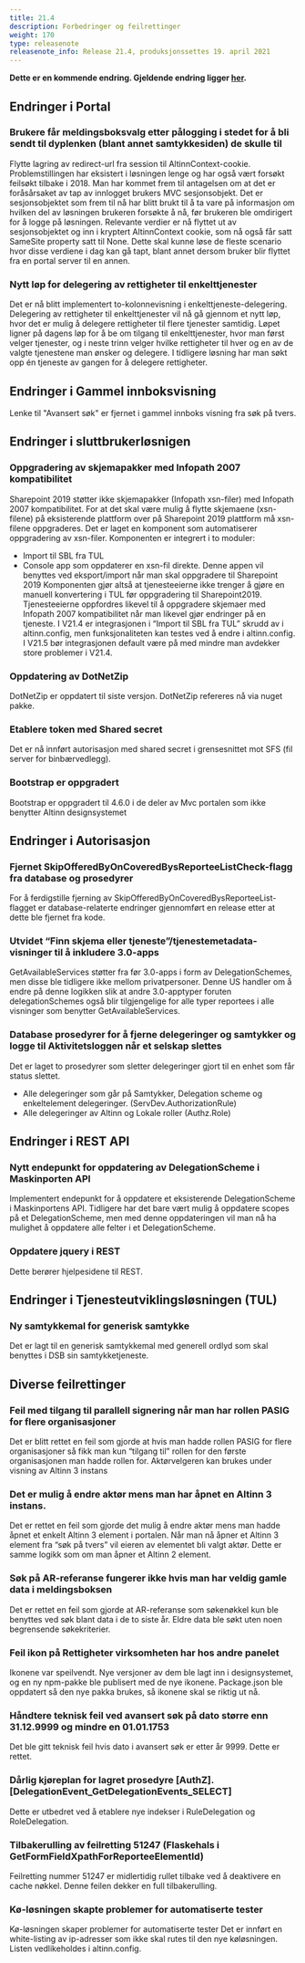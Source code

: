 ```yaml
---
title: 21.4
description: Forbedringer og feilrettinger
weight: 170
type: releasenote
releasenote_info: Release 21.4, produksjonssettes 19. april 2021
---
```


**Dette er en kommende endring. Gjeldende endring ligger [her](../21-3).**

## Endringer i Portal

### Brukere får meldingsboksvalg etter pålogging i stedet for å bli sendt til dyplenken (blant annet samtykkesiden) de skulle til

Flytte lagring av redirect-url fra session til AltinnContext-cookie.
Problemstillingen har eksistert i løsningen lenge og har også vært forsøkt feilsøkt tilbake i 2018. Man har kommet frem til antagelsen om at det er foråsårsaket av tap av innlogget brukers MVC sesjonsobjekt. Det er sesjonsobjektet som frem til nå har blitt brukt til å ta vare på informasjon om hvilken del av løsningen brukeren forsøkte å nå, før brukeren ble omdirigert for å logge på løsningen. Relevante verdier er nå flyttet ut av sesjonsobjektet og inn i kryptert AltinnContext cookie, som nå også får satt SameSite property satt til None. Dette skal kunne løse de fleste scenario hvor disse verdiene i dag kan gå tapt, blant annet dersom bruker blir flyttet fra en portal server til en annen.

### Nytt løp for delegering av rettigheter til enkelttjenester

Det er nå blitt implementert to-kolonnevisning i enkelttjeneste-delegering. Delegering av rettigheter til enkelttjenester vil nå gå gjennom et nytt løp, hvor det er mulig å delegere rettigheter til flere tjenester samtidig. Løpet ligner på dagens løp for å be om tilgang til enkelttjenester, hvor man først velger tjenester, og i neste trinn velger hvilke rettigheter til hver og en av de valgte tjenestene man ønsker og delegere. I tidligere løsning har man søkt opp én tjeneste av gangen for å delegere rettigheter.

## Endringer i Gammel innboksvisning

Lenke til "Avansert søk" er fjernet i gammel innboks visning fra søk på tvers.

## Endringer i sluttbrukerløsnigen

### Oppgradering av skjemapakker med Infopath 2007 kompatibilitet

Sharepoint 2019 støtter ikke skjemapakker (Infopath xsn-filer) med Infopath 2007 kompatibilitet. For at det skal være mulig å flytte skjemaene (xsn-filene) på eksisterende plattform over på Sharepoint 2019 plattform må xsn-filene oppgraderes.
Det er laget en komponent som automatiserer oppgradering av xsn-filer. Komponenten er integrert i to moduler:
- Import til SBL fra TUL
- Console app som oppdaterer en xsn-fil direkte. Denne appen vil benyttes ved eksport/import når man skal oppgradere til Sharepoint 2019
Komponenten gjør altså at tjenesteeierne ikke trenger å gjøre en manuell konvertering i TUL før oppgradering til Sharepoint2019. Tjenesteeierne oppfordres likevel til å oppgradere skjemaer med Infopath 2007 kompatibilitet når man likevel gjør endringer på en tjeneste.
I V21.4 er integrasjonen i “Import til SBL fra TUL” skrudd av i altinn.config, men funksjonaliteten kan testes ved å endre i altinn.config. I V21.5 bør integrasjonen default være på med mindre man avdekker store problemer i V21.4.

### Oppdatering av DotNetZip

DotNetZip er oppdatert til siste versjon. DotNetZip refereres nå via nuget pakke.

### Etablere token med Shared secret

Det er nå innført autorisasjon med shared secret i grensesnittet mot SFS (fil server for binbærvedlegg).

### Bootstrap er oppgradert

Bootstrap er oppgradert til 4.6.0 i de deler av Mvc portalen som ikke benytter Altinn designsystemet

## Endringer i Autorisasjon

### Fjernet SkipOfferedByOnCoveredBysReporteeListCheck-flagg fra database og prosedyrer

For å ferdigstille fjerning av SkipOfferedByOnCoveredBysReporteeList-flagget er database-relaterte endringer gjennomført en release etter at dette ble fjernet fra kode.

### Utvidet “Finn skjema eller tjeneste”/tjenestemetadata-visninger til å inkludere 3.0-apps

GetAvailableServices støtter fra før 3.0-apps i form av DelegationSchemes, men disse ble tidligere ikke mellom privatpersoner. Denne US handler om å endre på denne logikken slik at andre 3.0-apptyper foruten delegationSchemes også blir tilgjengelige for alle typer reportees i alle visninger som benytter GetAvailableServices.

### Database prosedyrer for å fjerne delegeringer og samtykker og logge til Aktivitetsloggen når et selskap slettes

Det er laget to prosedyrer som sletter delegeringer gjort til en enhet som får status slettet.
- Alle delegeringer som går på Samtykker, Delegation scheme og enkeltelement delegeringer. (ServDev.AuthorizationRule)
- Alle delegeringer av Altinn og Lokale roller (Authz.Role)

## Endringer i REST API

### Nytt endepunkt for oppdatering av DelegationScheme i Maskinporten API
 
Implementert endepunkt for å oppdatere et eksisterende DelegationScheme i Maskinportens API. Tidligere har det bare vært mulig å oppdatere scopes på et DelegationScheme, men med denne oppdateringen vil man nå ha mulighet å oppdatere alle felter i et DelegationScheme.

### Oppdatere jquery i REST

Dette berører hjelpesidene til REST.

## Endringer i Tjenesteutviklingsløsningen (TUL)

### Ny samtykkemal for generisk samtykke

Det er lagt til en generisk samtykkemal med generell ordlyd som skal benyttes i DSB sin samtykketjeneste.

## Diverse feilrettinger

### Feil med tilgang til parallell signering når man har rollen PASIG for flere organisasjoner

Det er blitt rettet en feil som gjorde at hvis man hadde rollen PASIG for flere organisasjoner så fikk man kun “tilgang til” rollen for den første organisasjonen man hadde rollen for.
Aktørvelgeren kan brukes under visning av Altinn 3 instans

### Det er mulig å endre aktør mens man har åpnet en Altinn 3 instans.

Det er rettet en feil som gjorde det mulig å endre aktør mens man hadde åpnet et enkelt Altinn 3 element i portalen. Når man nå åpner et Altinn 3 element fra “søk på tvers” vil eieren av elementet bli valgt aktør. Dette er samme logikk som om man åpner et Altinn 2 element.

### Søk på AR-referanse fungerer ikke hvis man har veldig gamle data i meldingsboksen

Det er rettet en feil som gjorde at AR-referanse som søkenøkkel kun ble benyttes ved søk blant data i de to siste år. Eldre data ble søkt uten noen begrensende søkekriterier.

### Feil ikon på Rettigheter virksomheten har hos andre panelet

Ikonene var speilvendt. Nye versjoner av dem ble lagt inn i designsystemet, og en ny npm-pakke ble publisert med de nye ikonene. Package.json ble oppdatert så den nye pakka brukes, så ikonene skal se riktig ut nå.

### Håndtere teknisk feil ved avansert søk på dato større enn 31.12.9999 og mindre en 01.01.1753

Det ble gitt teknisk feil hvis dato i avansert søk er etter år 9999. Dette er rettet.

### Dårlig kjøreplan for lagret prosedyre [AuthZ].[DelegationEvent_GetDelegationEvents_SELECT]

Dette er utbedret ved å etablere nye indekser i RuleDelegation og RoleDelegation.

### Tilbakerulling av feilretting 51247 (Flaskehals i GetFormFieldXpathForReporteeElementId)

Feilretting nummer 51247 er midlertidig rullet tilbake ved å deaktivere en cache nøkkel. Denne feilen dekker en full tilbakerulling.

### Kø-løsningen skapte problemer for automatiserte tester

Kø-løsningen skaper problemer for automatiserte tester Det er innført en white-listing av ip-adresser som ikke skal rutes til den nye køløsningen. Listen vedlikeholdes i altinn.config.